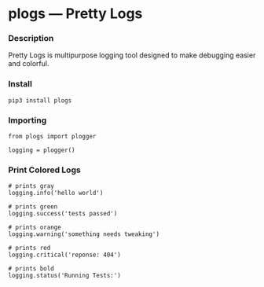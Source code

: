 # plogs — Pretty Logs 

### Description
Pretty Logs is multipurpose logging tool designed to make debugging easier and colorful. 


### Install
```
pip3 install plogs
```

### Importing
```python3
from plogs import plogger

logging = plogger()
```

### Print Colored Logs
```python3 
# prints gray 
logging.info('hello world')

# prints green 
logging.success('tests passed')

# prints orange
logging.warning('something needs tweaking')

# prints red 
logging.critical('reponse: 404')

# prints bold
logging.status('Running Tests:')
```
